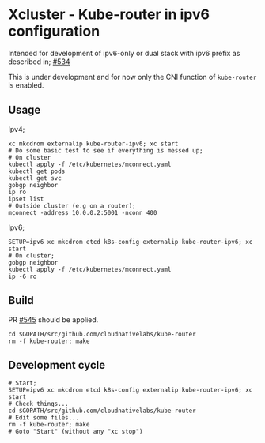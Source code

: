 Xcluster - Kube-router in ipv6 configuration
============================================

Intended for development of ipv6-only or dual stack with ipv6 prefix
as described in;
[#534](https://github.com/cloudnativelabs/kube-router/issues/534)

This is under development and for now only the CNI function of
`kube-router` is enabled.


## Usage


Ipv4;
```
xc mkcdrom externalip kube-router-ipv6; xc start
# Do some basic test to see if everything is messed up;
# On cluster
kubectl apply -f /etc/kubernetes/mconnect.yaml
kubectl get pods
kubectl get svc
gobgp neighbor
ip ro
ipset list
# Outside cluster (e.g on a router);
mconnect -address 10.0.0.2:5001 -nconn 400
```

Ipv6;

```
SETUP=ipv6 xc mkcdrom etcd k8s-config externalip kube-router-ipv6; xc start
# On cluster;
gobgp neighbor
kubectl apply -f /etc/kubernetes/mconnect.yaml
ip -6 ro
```

## Build

PR [#545](https://github.com/cloudnativelabs/kube-router/pull/545)
should be applied.

```
cd $GOPATH/src/github.com/cloudnativelabs/kube-router
rm -f kube-router; make
```

## Development cycle

```
# Start;
SETUP=ipv6 xc mkcdrom etcd k8s-config externalip kube-router-ipv6; xc start
# Check things...
cd $GOPATH/src/github.com/cloudnativelabs/kube-router
# Edit some files...
rm -f kube-router; make
# Goto "Start" (without any "xc stop")
```
